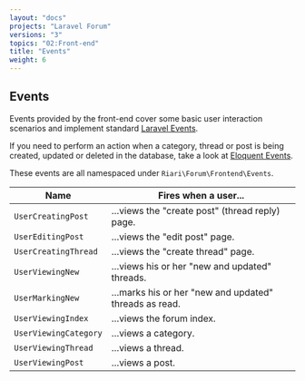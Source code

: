 ```yaml
---
layout: "docs"
projects: "Laravel Forum"
versions: "3"
topics: "02:Front-end"
title: "Events"
weight: 6
---
```


## Events

Events provided by the front-end cover some basic user interaction scenarios and implement standard [Laravel Events](http://laravel.com/docs/5.1/events).

If you need to perform an action when a category, thread or post is being created, updated or deleted in the database, take a look at [Eloquent Events](http://laravel.com/docs/5.1/eloquent#events).

These events are all namespaced under `Riari\Forum\Frontend\Events`.

| Name                  | Fires when a user...                                  |
|-----------------------|-------------------------------------------------------|
| `UserCreatingPost`    | …views the "create post" (thread reply) page.         |
| `UserEditingPost`     | …views the "edit post" page.                          |
| `UserCreatingThread`  | …views the "create thread" page.                      |
| `UserViewingNew`      | …views his or her "new and updated" threads.          |
| `UserMarkingNew`      | …marks his or her "new and updated" threads as read.  |
| `UserViewingIndex`    | …views the forum index.                               |
| `UserViewingCategory` | …views a category.                                    |
| `UserViewingThread`   | …views a thread.                                      |
| `UserViewingPost`     | …views a post.                                        |
